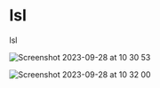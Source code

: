 # lsl
lsl


![Screenshot 2023-09-28 at 10 30 53](https://github.com/nightintoxicated/lsl/assets/50459012/b5d7202e-bab2-4269-b98a-924a69cf92af)


![Screenshot 2023-09-28 at 10 32 00](https://github.com/nightintoxicated/lsl/assets/50459012/eb11b8f5-4fbb-4dbf-a4be-1f4b261dc195)
